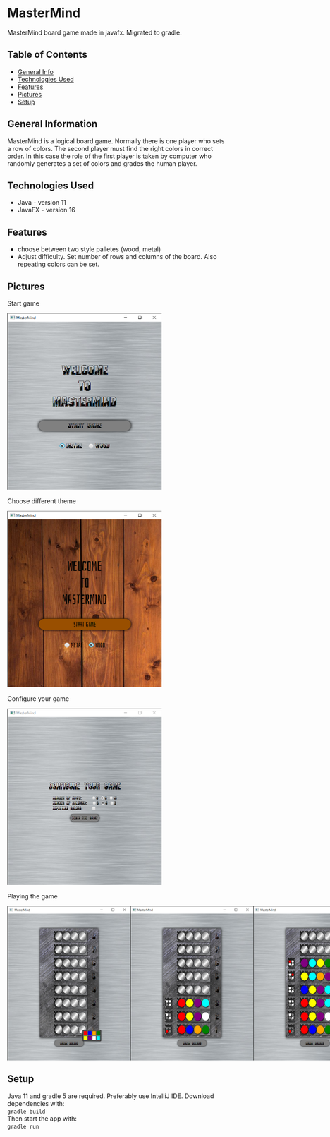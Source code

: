# MasterMind
MasterMind board game made in javafx.
Migrated to gradle.

## Table of Contents
* [General Info](#general-information)
* [Technologies Used](#technologies-used)
* [Features](#features)
* [Pictures](#pictures)
* [Setup](#setup)

<!-- * [License](#license) -->

## General Information

MasterMind is a logical board game. Normally there is one player who sets a row of colors.
The second player must find the right colors in correct order. In this case the role of the first player
is taken by computer who randomly generates a set of colors and grades the human player. 

## Technologies Used

- Java - version 11
- JavaFX - version 16

## Features

- choose between two style palletes (wood, metal)
- Adjust difficulty. Set number of rows and columns of the board. Also repeating colors can be set.

## Pictures
<p>Start game</p>
<img src="./img/start_metal.png" width=350 height=400>
<p>Choose different theme</p>
<img src="./img/start_wood.png" width=350 height=400>
<p>Configure your game</p>
<img src="./img/config.png" width=350 height=400>
<p>Playing the game</p>
<div style="display: flex; flex-direction:row;">
  <img src="./img/game_1.png" width=300 height=350>
  <img src="./img/game_2.png" width=300 height=350>
  <img src="./img/game_3.png" width=300 height=350>
</div>

## Setup
Java 11 and gradle 5 are required. Preferably use IntelliJ IDE. 
Download dependencies with:\
`gradle build`\
Then start the app with:\
`gradle run`
